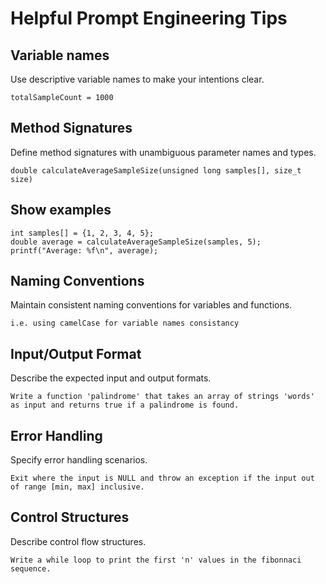 # Helpful Prompt Engineering Tips


## Variable names
Use descriptive variable names to make your intentions clear.

    totalSampleCount = 1000


## Method Signatures
Define method signatures with unambiguous parameter names and types.

    double calculateAverageSampleSize(unsigned long samples[], size_t size)

## Show examples

    int samples[] = {1, 2, 3, 4, 5};
    double average = calculateAverageSampleSize(samples, 5);
    printf("Average: %f\n", average);

## Naming Conventions
Maintain consistent naming conventions for variables and functions.

    i.e. using camelCase for variable names consistancy

## Input/Output Format
Describe the expected input and output formats.

    Write a function 'palindrome' that takes an array of strings 'words' as input and returns true if a palindrome is found.

## Error Handling
Specify error handling scenarios.

    Exit where the input is NULL and throw an exception if the input out of range [min, max] inclusive.

## Control Structures
Describe control flow structures.

    Write a while loop to print the first 'n' values in the fibonnaci sequence.
